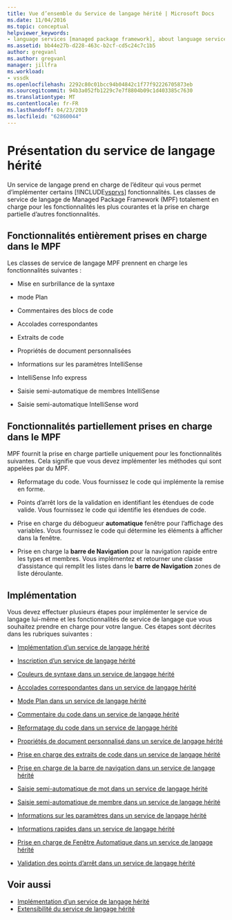 ```yaml
---
title: Vue d’ensemble du Service de langage hérité | Microsoft Docs
ms.date: 11/04/2016
ms.topic: conceptual
helpviewer_keywords:
- language services [managed package framework], about language services
ms.assetid: bb44e27b-d228-463c-b2cf-cd5c24c7c1b5
author: gregvanl
ms.author: gregvanl
manager: jillfra
ms.workload:
- vssdk
ms.openlocfilehash: 2292c80c01bcc94b04842c1f77f92226705873eb
ms.sourcegitcommit: 94b3a052fb1229c7e7f8804b09c1d403385c7630
ms.translationtype: MT
ms.contentlocale: fr-FR
ms.lasthandoff: 04/23/2019
ms.locfileid: "62860044"
---
```

# <a name="legacy-language-service-overview"></a>Présentation du service de langage hérité
Un service de langage prend en charge de l’éditeur qui vous permet d’implémenter certains [!INCLUDE[vsprvs](../../code-quality/includes/vsprvs_md.md)] fonctionnalités. Les classes de service de langage de Managed Package Framework (MPF) totalement en charge pour les fonctionnalités les plus courantes et la prise en charge partielle d’autres fonctionnalités.

## <a name="fully-supported-features-in-the-mpf"></a>Fonctionnalités entièrement prises en charge dans le MPF
 Les classes de service de langage MPF prennent en charge les fonctionnalités suivantes :

- Mise en surbrillance de la syntaxe

- mode Plan

- Commentaires des blocs de code

- Accolades correspondantes

- Extraits de code

- Propriétés de document personnalisées

- Informations sur les paramètres IntelliSense

- IntelliSense Info express

- Saisie semi-automatique de membres IntelliSense

- Saisie semi-automatique IntelliSense word

## <a name="partially-supported-features-in-the-mpf"></a>Fonctionnalités partiellement prises en charge dans le MPF
 MPF fournit la prise en charge partielle uniquement pour les fonctionnalités suivantes. Cela signifie que vous devez implémenter les méthodes qui sont appelées par du MPF.

- Reformatage du code. Vous fournissez le code qui implémente la remise en forme.

- Points d’arrêt lors de la validation en identifiant les étendues de code valide. Vous fournissez le code qui identifie les étendues de code.

- Prise en charge du débogueur **automatique** fenêtre pour l’affichage des variables. Vous fournissez le code qui détermine les éléments à afficher dans la fenêtre.

- Prise en charge la **barre de Navigation** pour la navigation rapide entre les types et membres. Vous implémentez et retourner une classe d’assistance qui remplit les listes dans le **barre de Navigation** zones de liste déroulante.

## <a name="implementation"></a>Implémentation
 Vous devez effectuer plusieurs étapes pour implémenter le service de langage lui-même et les fonctionnalités de service de langage que vous souhaitez prendre en charge pour votre langue. Ces étapes sont décrites dans les rubriques suivantes :

- [Implémentation d’un service de langage hérité](../../extensibility/internals/implementing-a-legacy-language-service2.md)

- [Inscription d’un service de langage hérité](../../extensibility/internals/registering-a-legacy-language-service1.md)

- [Couleurs de syntaxe dans un service de langage hérité](../../extensibility/internals/syntax-colorizing-in-a-legacy-language-service.md)

- [Accolades correspondantes dans un service de langage hérité](../../extensibility/internals/brace-matching-in-a-legacy-language-service.md)

- [Mode Plan dans un service de langage hérité](../../extensibility/internals/outlining-in-a-legacy-language-service.md)

- [Commentaire du code dans un service de langage hérité](../../extensibility/internals/commenting-code-in-a-legacy-language-service.md)

- [Reformatage du code dans un service de langage hérité](../../extensibility/internals/reformatting-code-in-a-legacy-language-service.md)

- [Propriétés de document personnalisé dans un service de langage hérité](../../extensibility/internals/custom-document-properties-in-a-legacy-language-service.md)

- [Prise en charge des extraits de code dans un service de langage hérité](../../extensibility/internals/support-for-code-snippets-in-a-legacy-language-service.md)

- [Prise en charge de la barre de navigation dans un service de langage hérité](../../extensibility/internals/support-for-the-navigation-bar-in-a-legacy-language-service.md)

- [Saisie semi-automatique de mot dans un service de langage hérité](../../extensibility/internals/word-completion-in-a-legacy-language-service.md)

- [Saisie semi-automatique de membre dans un service de langage hérité](../../extensibility/internals/member-completion-in-a-legacy-language-service.md)

- [Informations sur les paramètres dans un service de langage hérité](../../extensibility/internals/parameter-info-in-a-legacy-language-service2.md)

- [Informations rapides dans un service de langage hérité](../../extensibility/internals/quick-info-in-a-legacy-language-service.md)

- [Prise en charge de Fenêtre Automatique dans un service de langage hérité](../../extensibility/internals/support-for-the-autos-window-in-a-legacy-language-service.md)

- [Validation des points d’arrêt dans un service de langage hérité](../../extensibility/internals/validating-breakpoints-in-a-legacy-language-service.md)

## <a name="see-also"></a>Voir aussi
- [Implémentation d’un service de langage hérité](../../extensibility/internals/implementing-a-legacy-language-service1.md)
- [Extensibilité du service de langage hérité](../../extensibility/internals/legacy-language-service-extensibility.md)